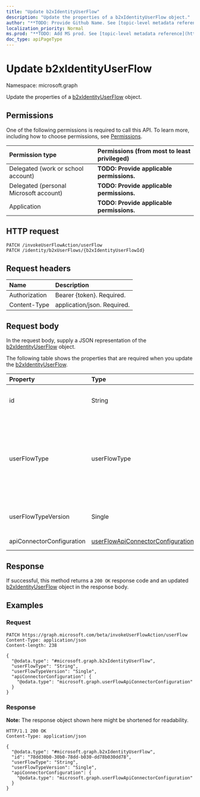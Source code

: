 ```yaml
---
title: "Update b2xIdentityUserFlow"
description: "Update the properties of a b2xIdentityUserFlow object."
author: "**TODO: Provide Github Name. See [topic-level metadata reference](https://msgo.azurewebsites.net/add/document/guidelines/metadata.html#topic-level-metadata)**"
localization_priority: Normal
ms.prod: "**TODO: Add MS prod. See [topic-level metadata reference](https://msgo.azurewebsites.net/add/document/guidelines/metadata.html#topic-level-metadata)**"
doc_type: apiPageType
---
```


# Update b2xIdentityUserFlow
Namespace: microsoft.graph

Update the properties of a [b2xIdentityUserFlow](../resources/b2xidentityuserflow.md) object.

## Permissions
One of the following permissions is required to call this API. To learn more, including how to choose permissions, see [Permissions](/graph/permissions-reference).

|Permission type|Permissions (from most to least privileged)|
|:---|:---|
|Delegated (work or school account)|**TODO: Provide applicable permissions.**|
|Delegated (personal Microsoft account)|**TODO: Provide applicable permissions.**|
|Application|**TODO: Provide applicable permissions.**|

## HTTP request

<!-- {
  "blockType": "ignored"
}
-->
``` http
PATCH /invokeUserFlowAction/userFlow
PATCH /identity/b2xUserFlows/{b2xIdentityUserFlowId}
```

## Request headers
|Name|Description|
|:---|:---|
|Authorization|Bearer {token}. Required.|
|Content-Type|application/json. Required.|

## Request body
In the request body, supply a JSON representation of the [b2xIdentityUserFlow](../resources/b2xidentityuserflow.md) object.

The following table shows the properties that are required when you update the [b2xIdentityUserFlow](../resources/b2xidentityuserflow.md).

|Property|Type|Description|
|:---|:---|:---|
|id|String|**TODO: Add Description** Inherited from [identityUserFlow](../resources/identityuserflow.md)|
|userFlowType|userFlowType|**TODO: Add Description** Inherited from [identityUserFlow](../resources/identityuserflow.md). Possible values are: `signUp`, `signIn`, `signUpOrSignIn`, `passwordReset`, `profileUpdate`, `resourceOwner`, `unknownFutureValue`.|
|userFlowTypeVersion|Single|**TODO: Add Description** Inherited from [identityUserFlow](../resources/identityuserflow.md)|
|apiConnectorConfiguration|[userFlowApiConnectorConfiguration](../resources/userflowapiconnectorconfiguration.md)|**TODO: Add Description**|



## Response

If successful, this method returns a `200 OK` response code and an updated [b2xIdentityUserFlow](../resources/b2xidentityuserflow.md) object in the response body.

## Examples

### Request
<!-- {
  "blockType": "request",
  "name": "update_b2xidentityuserflow"
}
-->
``` http
PATCH https://graph.microsoft.com/beta/invokeUserFlowAction/userFlow
Content-Type: application/json
Content-length: 238

{
  "@odata.type": "#microsoft.graph.b2xIdentityUserFlow",
  "userFlowType": "String",
  "userFlowTypeVersion": "Single",
  "apiConnectorConfiguration": {
    "@odata.type": "microsoft.graph.userFlowApiConnectorConfiguration"
  }
}
```


### Response
**Note:** The response object shown here might be shortened for readability.
<!-- {
  "blockType": "response",
  "truncated": true
}
-->
``` http
HTTP/1.1 200 OK
Content-Type: application/json

{
  "@odata.type": "#microsoft.graph.b2xIdentityUserFlow",
  "id": "78dd30b0-30b0-78dd-b030-dd78b030dd78",
  "userFlowType": "String",
  "userFlowTypeVersion": "Single",
  "apiConnectorConfiguration": {
    "@odata.type": "microsoft.graph.userFlowApiConnectorConfiguration"
  }
}
```

